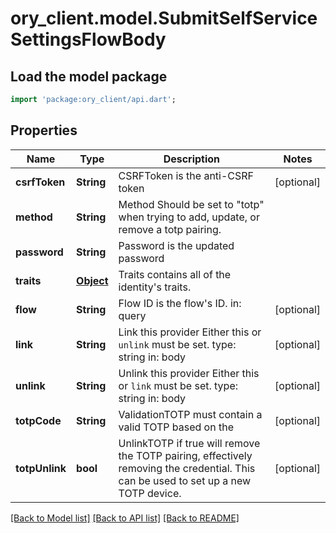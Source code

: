 # ory_client.model.SubmitSelfServiceSettingsFlowBody

## Load the model package
```dart
import 'package:ory_client/api.dart';
```

## Properties
Name | Type | Description | Notes
------------ | ------------- | ------------- | -------------
**csrfToken** | **String** | CSRFToken is the anti-CSRF token | [optional] 
**method** | **String** | Method  Should be set to \"totp\" when trying to add, update, or remove a totp pairing. | 
**password** | **String** | Password is the updated password | 
**traits** | [**Object**](.md) | Traits contains all of the identity's traits. | 
**flow** | **String** | Flow ID is the flow's ID.  in: query | [optional] 
**link** | **String** | Link this provider  Either this or `unlink` must be set.  type: string in: body | [optional] 
**unlink** | **String** | Unlink this provider  Either this or `link` must be set.  type: string in: body | [optional] 
**totpCode** | **String** | ValidationTOTP must contain a valid TOTP based on the | [optional] 
**totpUnlink** | **bool** | UnlinkTOTP if true will remove the TOTP pairing, effectively removing the credential. This can be used to set up a new TOTP device. | [optional] 

[[Back to Model list]](../README.md#documentation-for-models) [[Back to API list]](../README.md#documentation-for-api-endpoints) [[Back to README]](../README.md)


